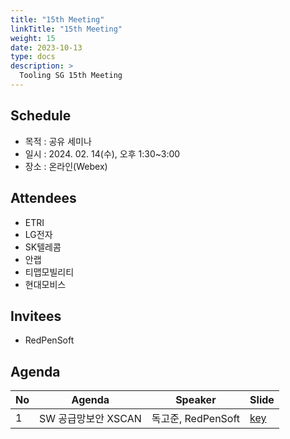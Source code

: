 ```yaml
---
title: "15th Meeting"
linkTitle: "15th Meeting"
weight: 15
date: 2023-10-13
type: docs
description: >
  Tooling SG 15th Meeting
---
```


## Schedule

* 목적 : 공유 세미나
* 일시 : 2024. 02. 14(수), 오후 1:30~3:00
* 장소 : 온라인(Webex)

## Attendees
* ETRI
* LG전자
* SK텔레콤 
* 안랩
* 티맵모빌리티
* 현대모비스

## Invitees
* RedPenSoft

## Agenda
| No | Agenda           | Speaker | Slide |
|----|-----------------|------|------|
| 1  | SW 공급망보안 XSCAN | 독고준, RedPenSoft | [key](XSCAN_introduction.key) |